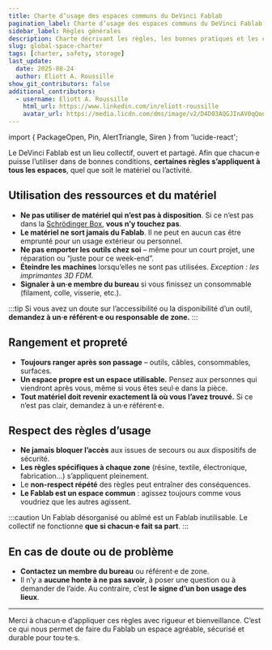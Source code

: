 ```yaml
---
title: Charte d’usage des espaces communs du DeVinci Fablab
pagination_label: Charte d’usage des espaces communs du DeVinci Fablab
sidebar_label: Règles générales
description: Charte décrivant les règles, les bonnes pratiques et les contacts pour l’ensemble de l’espace du DeVinci Fablab.
slug: global-space-charter
tags: [charter, safety, storage]
last_update:
  date: 2025-08-24
  author: Eliott A. Roussille
show_git_contributors: false
additional_contributors:
  - username: Eliott A. Roussille
    html_url: https://www.linkedin.com/in/eliott-roussille
    avatar_url: https://media.licdn.com/dms/image/v2/D4D03AQGJInAV0qQonQ/profile-displayphoto-shrink_400_400/B4DZZZ3PrjH4Ag-/0/1745264377148?e=1758153600&v=beta&t=qUIJD-O8iwugtWxnDqAeRsp_gwPM_281yS1PFUg00Z8
---
```


import { PackageOpen, Pin, AlertTriangle, Siren } from 'lucide-react';

Le DeVinci Fablab est un lieu collectif, ouvert et partagé. Afin que chacun·e puisse l’utiliser dans de bonnes conditions, **certaines règles s’appliquent à tous les espaces**, quel que soit le matériel ou l’activité.

## <PackageOpen /> Utilisation des ressources et du matériel

- **Ne pas utiliser de matériel qui n’est pas à disposition**. Si ce n’est pas dans la [Schrödinger Box](../srg#le-recyclage-des-projets), **vous n’y touchez pas**.
- **Le matériel ne sort jamais du Fablab**. Il ne peut en aucun cas être emprunté pour un usage extérieur ou personnel.
- **Ne pas emporter les outils chez soi** – même pour un court projet, une réparation ou “juste pour ce week-end”.
- **Éteindre les machines** lorsqu’elles ne sont pas utilisées.
  _Exception : les imprimantes 3D FDM._
- **Signaler à un·e membre du bureau** si vous finissez un consommable (filament, colle, visserie, etc.).

:::tip
Si vous avez un doute sur l’accessibilité ou la disponibilité d’un outil, **demandez à un·e référent·e ou responsable de zone.**
:::

## <Pin /> Rangement et propreté

- **Toujours ranger après son passage** – outils, câbles, consommables, surfaces.
- **Un espace propre est un espace utilisable.**
  Pensez aux personnes qui viendront après vous, même si vous êtes seul·e dans la pièce.
- **Tout matériel doit revenir exactement là où vous l’avez trouvé.**
  Si ce n’est pas clair, demandez à un·e référent·e.

## <AlertTriangle /> Respect des règles d’usage

- **Ne jamais bloquer l’accès** aux issues de secours ou aux dispositifs de sécurité.
- **Les règles spécifiques à chaque zone** (résine, textile, électronique, fabrication…) s’appliquent pleinement.
- Le **non-respect répété** des règles peut entraîner des conséquences.
- **Le Fablab est un espace commun** : agissez toujours comme vous voudriez que les autres agissent.

:::caution
Un Fablab désorganisé ou abîmé est un Fablab inutilisable.
Le collectif ne fonctionne **que si chacun·e fait sa part**.
:::

## <Siren /> En cas de doute ou de problème

- **Contactez un membre du bureau** ou référent·e de zone.
- Il n’y a **aucune honte à ne pas savoir**, à poser une question ou à demander de l’aide. Au contraire, c’est **le signe d’un bon usage des lieux**.

---

Merci à chacun·e d’appliquer ces règles avec rigueur et bienveillance. C’est ce qui nous permet de faire du Fablab un espace agréable, sécurisé et durable pour tou·te·s.

